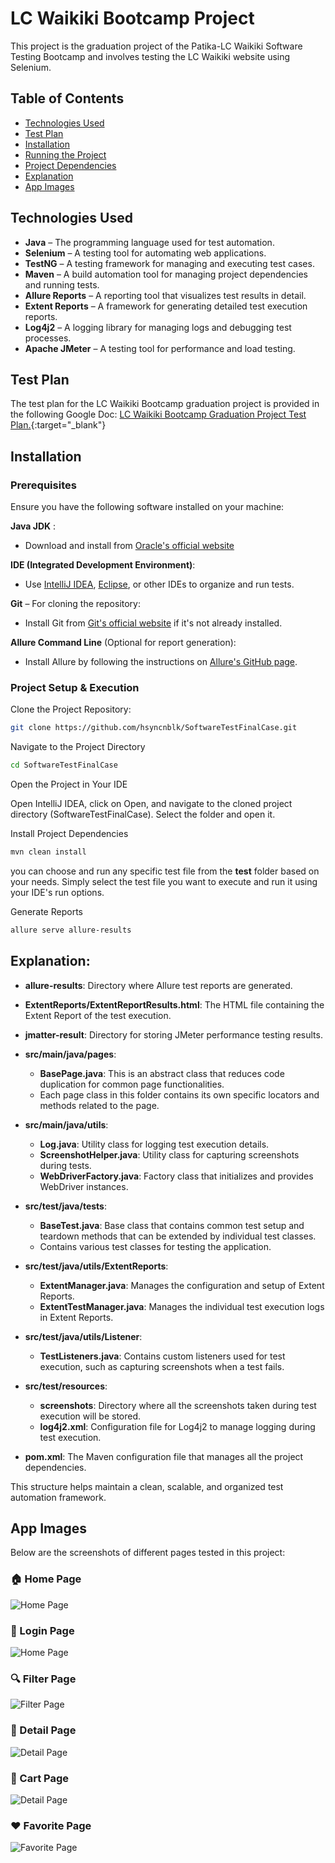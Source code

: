# LC Waikiki Bootcamp Project

This project is the graduation project of the Patika-LC Waikiki Software Testing Bootcamp and involves testing the LC Waikiki website using Selenium.

## Table of Contents

- [Technologies Used](#technologies-used)
- [Test Plan](#test-plan)
- [Installation](#installation)
- [Running the Project](#running-the-project)
- [Project Dependencies](#project-dependencies)
- [Explanation](#explanation)
- [App Images](#app-images)

## Technologies Used

- **Java** – The programming language used for test automation.  
- **Selenium** – A testing tool for automating web applications.  
- **TestNG** – A testing framework for managing and executing test cases.  
- **Maven** – A build automation tool for managing project dependencies and running tests.   
- **Allure Reports** – A reporting tool that visualizes test results in detail.  
- **Extent Reports** – A framework for generating detailed test execution reports.  
- **Log4j2** – A logging library for managing logs and debugging test processes.  
- **Apache JMeter** – A testing tool for performance and load testing.
 
 
## Test Plan

The test plan for the LC Waikiki Bootcamp graduation project is provided in the following Google Doc: [LC Waikiki Bootcamp Graduation Project Test Plan.](https://docs.google.com/document/d/1pkD5oo1-eWxtkA5KHPXAMZXISXXrZ9VVhs6z1Cpl4OA/edit?usp=sharing){:target="_blank"}



## Installation 

### Prerequisites

Ensure you have the following software installed on your machine:

   **Java JDK** :
   - Download and install from [Oracle's official website](https://www.oracle.com/tr/java/technologies/downloads/) 
   
   **IDE (Integrated Development Environment)**:
   -  Use [IntelliJ IDEA](https://www.jetbrains.com/idea/download/?section=windows), [Eclipse](https://www.eclipse.org/downloads/), or other IDEs to organize and run tests.

   **Git** – For cloning the repository:
   - Install Git from [Git's official website](https://git-scm.com/) if it's not already installed.

   **Allure Command Line** (Optional for report generation):
   - Install Allure by following the instructions on [Allure's GitHub page](https://github.com/allure-framework/allure2).



### Project Setup & Execution

Clone the Project Repository:

 ```bash
git clone https://github.com/hsyncnblk/SoftwareTestFinalCase.git
```

Navigate to the Project Directory

 ```bash
cd SoftwareTestFinalCase
```

Open the Project in Your IDE

Open IntelliJ IDEA, click on Open, and navigate to the cloned project directory (SoftwareTestFinalCase). Select the folder and open it.

Install Project Dependencies
 ```bash
mvn clean install
 ```

 you can choose and run any specific test file from the **test** folder based on your needs. Simply select the test file you want to execute and run it using your IDE's run options.

 Generate Reports 
 ```bash
 allure serve allure-results
```


## Explanation:

- **allure-results**: Directory where Allure test reports are generated.
- **ExtentReports/ExtentReportResults.html**: The HTML file containing the Extent Report of the test execution.
- **jmatter-result**: Directory for storing JMeter performance testing results.

- **src/main/java/pages**:
  - **BasePage.java**: This is an abstract class that reduces code duplication for common page functionalities.
  - Each page class in this folder contains its own specific locators and methods related to the page.

- **src/main/java/utils**:
  - **Log.java**: Utility class for logging test execution details.
  - **ScreenshotHelper.java**: Utility class for capturing screenshots during tests.
  - **WebDriverFactory.java**: Factory class that initializes and provides WebDriver instances.

- **src/test/java/tests**:
  - **BaseTest.java**: Base class that contains common test setup and teardown methods that can be extended by individual test classes.
  - Contains various test classes for testing the application.

- **src/test/java/utils/ExtentReports**:
  - **ExtentManager.java**: Manages the configuration and setup of Extent Reports.
  - **ExtentTestManager.java**: Manages the individual test execution logs in Extent Reports.

- **src/test/java/utils/Listener**:
  - **TestListeners.java**: Contains custom listeners used for test execution, such as capturing screenshots when a test fails.

- **src/test/resources**:
  - **screenshots**: Directory where all the screenshots taken during test execution will be stored.
  - **log4j2.xml**: Configuration file for Log4j2 to manage logging during test execution.


- **pom.xml**: The Maven configuration file that manages all the project dependencies.

This structure helps maintain a clean, scalable, and organized test automation framework.





## App Images


Below are the screenshots of different pages tested in this project:

### 🏠 Home Page
![Home Page](src/test/resources/screenshots/test_screenshot_20250116_174026.png)

### 🔐 Login Page
![Home Page](src/test/resources/screenshots/login_screenshot_20250116_180148.png)

### 🔍 Filter Page
![Filter Page](src/test/resources/screenshots/filter_screenshot_20250116_180700.png)

### 📄 Detail Page
![Detail Page](src/test/resources/screenshots/detail_screenshot_20250116_175539.png)

### 🛒 Cart Page
![Detail Page](src/test/resources/screenshots/cart_screenshot_20250116_180726.png)

### ❤️ Favorite Page
![Favorite Page](src/test/resources/screenshots/fav_screenshot_20250116_181100.png)






